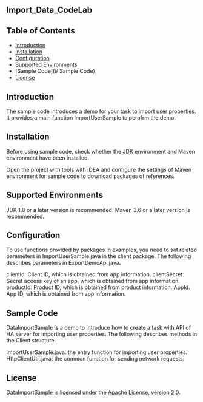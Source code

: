 ## Import_Data_CodeLab


## Table of Contents

 * [Introduction](#introduction)
 * [Installation](#installation)
 * [Configuration ](#configuration )
 * [Supported Environments](#supported-environments)
 * [Sample Code](# Sample Code)
 * [License](#license)


## Introduction
The sample code introduces a demo for your task to import user properties. It provides a main function ImportUserSample to perofrm the demo.

## Installation
Before using sample code, check whether the JDK environment and Maven environment have been installed. 

Open the project with tools with IDEA and configure the settings of Maven environment for sample code to download packages of references.

## Supported Environments
JDK 1.8 or a later version is recommended.
Maven 3.6 or a later version is recommended.

## Configuration 
To use functions provided by packages in examples, you need to set related parameters in ImportUserSample.java in the client package.
The following describes parameters in ExportDemoApi.java.

clientId:  Client ID, which is obtained from app information.
clientSecret:  Secret access key of an app, which is obtained from app information.
productId: Product ID, which is obtained from product information.
AppId: App ID, which is obtained from app information.

## Sample Code
DataImportSample is a demo to introduce how to create a task with API of HA server for importing user properties.
The following describes methods in the Client structure.

ImportUserSample.java: the entry function for importing user properties.
HttpClientUtil.java: the common function for sending network requests.

##  License
DataImportSample is licensed under the [Apache License, version 2.0](http://www.apache.org/licenses/LICENSE-2.0).
